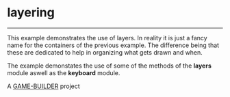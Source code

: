 # layering
-------------------

This example demonstrates the use of layers. In reality it is just a fancy name for the containers of the previous example. The difference being that these are dedicated to help in organizing what gets drawn and when.

The example demonstates the use of some of the methods of the **layers** module aswell as the **keyboard**
module.

A [GAME-BUILDER][game-builder] project

[game-builder]: http://diegomarquez.github.io/game-builder